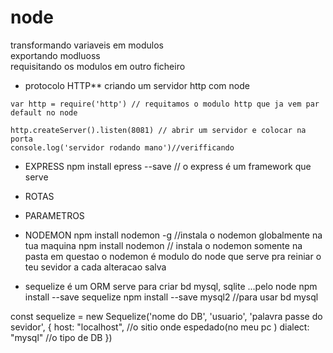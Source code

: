# node
 
 transformando variaveis em modulos<br>
 exportando modluoss<br> 
 requisitando os modulos em outro ficheiro<br>
* protocolo HTTP**
criando um servidor http com node
```
var http = require('http') // requitamos o modulo http que ja vem par default no node

http.createServer().listen(8081) // abrir um servidor e colocar na porta 
console.log('servidor rodando mano')//verifficando
```
 * EXPRESS
npm install epress --save //
o express é um framework que serve 

* ROTAS 
* PARAMETROS
* NODEMON
npm install nodemon -g //instala o nodemon globalmente na tua maquina 
npm install nodemon // instala o nodemon somente na pasta em questao
o nodemon é modulo do node que serve pra reiniar o teu sevidor a cada alteracao salva 
* sequelize é um ORM serve para criar bd mysql, sqlite ...pelo node
npm install --save sequelize 
npm install --save mysql2 //para usar bd mysql

const sequelize = new Sequelize('nome do DB', 'usuario', 'palavra passe do sevidor', {
    host: "localhost", //o sitio onde espedado(no meu pc ) 
    dialect: "mysql" //o tipo de DB 
})

